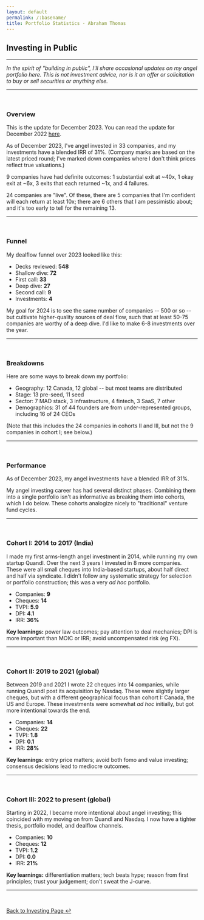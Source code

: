 ```yaml
---
layout: default
permalink: /:basename/
title: Portfolio Statistics · Abraham Thomas
---
```


## Investing in Public

----

*In the spirit of "building in public", I'll share occasional updates on my angel portfolio here.  This is not investment advice, nor is it an offer or solicitation to buy or sell securities or anything else.*

---

<br/>

### Overview

This is the update for December 2023.  You can read the update for December 2022 [here](/portfolio-statistics-2022).

As of December 2023, I've angel invested in 33 companies, and my investments have a blended IRR of 31%. (Company marks are based on the latest priced round; I've marked down companies where I don't think prices reflect true valuations.)

9 companies have had definite outcomes: 1 substantial exit at ~40x, 1 okay exit at ~6x, 3 exits that each returned ~1x, and 4 failures.

24 companies are "live".  Of these, there are 5 companies that I'm confident will each return at least 10x; there are 6 others that I am pessimistic about; and it's too early to tell for the remaining 13.


---

<br/>

### Funnel

My dealflow funnel over 2023 looked like this:

* Decks reviewed: **548**
* Shallow dive: **72**
* First call: **33**
* Deep dive: **27**
* Second call: **9**
* Investments: **4** 

My goal for 2024 is to see the same number of companies -- 500 or so -- but cultivate higher-quality sources of deal flow, such that at least 50-75 companies are worthy of a deep dive. I'd like to make 6-8 investments over the year.


---

<br/>


### Breakdowns

Here are some ways to break down my portfolio:

* Geography: 12 Canada, 12 global -- but most teams are distributed 
* Stage: 13 pre-seed, 11 seed 
* Sector: 7 MAD stack, 3 infrastructure, 4 fintech, 3 SaaS, 7 other
* Demographics: 31 of 44 founders are from under-represented groups, including 16 of 24 CEOs

(Note that this includes the 24 companies in cohorts II and III, but not the 9 companies in cohort I; see below.)

---

<br/>


### Performance

As of December 2023, my angel investments have a blended IRR of 31%.  

My angel investing career has had several distinct phases.  Combining them into a single portfolio isn't as informative as breaking them into cohorts, which I do below.  These cohorts analogize nicely to "traditional" venture fund cycles.

----

<br/>


### Cohort I: 2014 to 2017 (India)

I made my first arms-length angel investment in 2014, while running my own startup Quandl.  Over the next 3 years I invested in 8 more companies.  These were all small cheques into India-based startups, about half direct and half via syndicate.  I didn't follow any systematic strategy for selection or portfolio construction; this was a very *ad hoc* portfolio.  

* Companies: **9**  
* Cheques: **14**  
* TVPI: **5.9**  
* DPI: **4.1**  
* IRR: **36%**  

**Key learnings:** power law outcomes; pay attention to deal mechanics; DPI is more important than MOIC or IRR; avoid uncompensated risk (eg FX).


----

<br/>


### Cohort II: 2019 to 2021 (global)

Between 2019 and 2021 I wrote 22 cheques into 14 companies, while running Quandl post its acquisition by Nasdaq.  These were slightly larger cheques, but with a different geographical focus than cohort I: Canada, the US and Europe.  These investments were somewhat *ad hoc* initially, but got more intentional towards the end.

* Companies: **14**  
* Cheques: **22**  
* TVPI: **1.8**  
* DPI: **0.1**  
* IRR: **28%**  

**Key learnings:** entry price matters; avoid both fomo and value investing; consensus decisions lead to mediocre outcomes.  

----

<br/>

### Cohort III: 2022 to present (global)

Starting in 2022, I became more intentional about angel investing; this coincided with my moving on from Quandl and Nasdaq.  I now have a tighter thesis, portfolio model, and dealflow channels.  

* Companies: **10**  
* Cheques: **12**  
* TVPI: **1.2**  
* DPI: **0.0**  
* IRR: **21%**  

**Key learnings:** differentiation matters; tech beats hype; reason from first principles; trust your judgement; don't sweat the J-curve.

----

<br/>

[Back to Investing Page ↩](/investing)

<br/>
<br/>